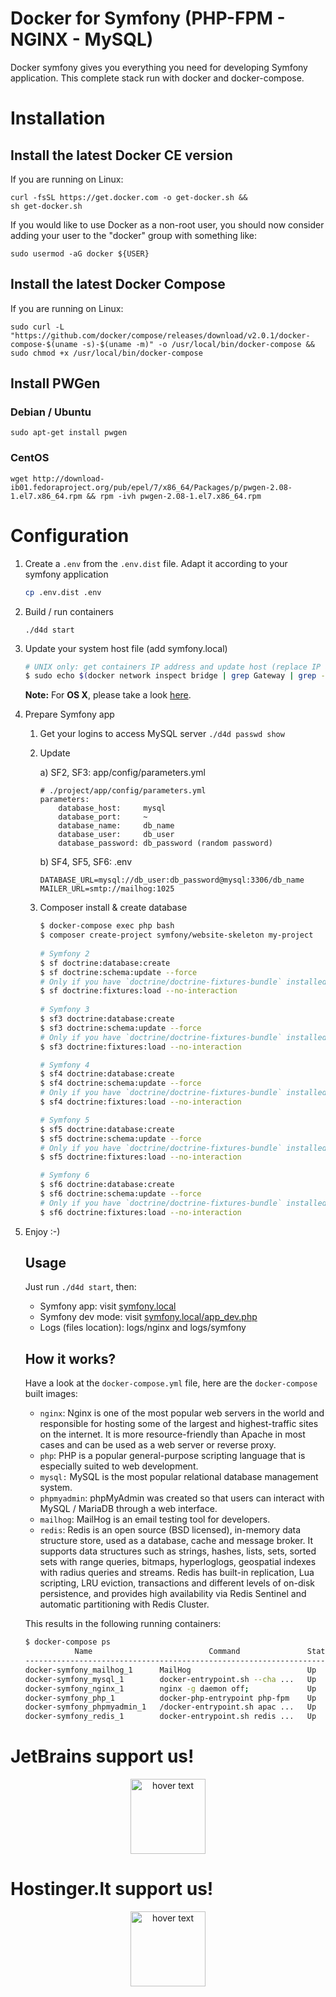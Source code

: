 # Docker for Symfony (PHP-FPM - NGINX - MySQL)

Docker symfony gives you everything you need for developing Symfony application. This complete stack run with docker and docker-compose.

# Installation

## Install the latest Docker CE version
If you are running on Linux:
```
curl -fsSL https://get.docker.com -o get-docker.sh &&
sh get-docker.sh
```

If you would like to use Docker as a non-root user, you should now consider
adding your user to the "docker" group with something like:

```
sudo usermod -aG docker ${USER}
```

## Install the latest Docker Compose

If you are running on Linux:
```
sudo curl -L "https://github.com/docker/compose/releases/download/v2.0.1/docker-compose-$(uname -s)-$(uname -m)" -o /usr/local/bin/docker-compose && sudo chmod +x /usr/local/bin/docker-compose
```

## Install PWGen
### Debian / Ubuntu
```
sudo apt-get install pwgen
``` 
### CentOS
```
wget http://download-ib01.fedoraproject.org/pub/epel/7/x86_64/Packages/p/pwgen-2.08-1.el7.x86_64.rpm && rpm -ivh pwgen-2.08-1.el7.x86_64.rpm
```

# Configuration
1. Create a `.env` from the `.env.dist` file. Adapt it according to your symfony application

    ```bash
    cp .env.dist .env
    ```
   
2. Build / run containers
    ```
    ./d4d start
    ```  

3. Update your system host file (add symfony.local)
   ```bash
   # UNIX only: get containers IP address and update host (replace IP according to your configuration)
   $ sudo echo $(docker network inspect bridge | grep Gateway | grep -o -E '[0-9\.]+') "symfony.local" >> /etc/hosts
   ```
   
   **Note:** For **OS X**, please take a look [here](https://docs.docker.com/docker-for-mac/networking/).
   
4. Prepare Symfony app
    1. Get your logins to access MySQL server
    `./d4d passwd show`
    
    2. Update
  
        a) SF2, SF3: app/config/parameters.yml
          
        ```
        # ./project/app/config/parameters.yml
        parameters:
            database_host:     mysql
            database_port:     ~
            database_name:     db_name
            database_user:     db_user
            database_password: db_password (random password)
        ```
    
        b) SF4, SF5, SF6: .env
        ```
        DATABASE_URL=mysql://db_user:db_password@mysql:3306/db_name
        MAILER_URL=smtp://mailhog:1025
        ```
    3. Composer install & create database
        ```bash
        $ docker-compose exec php bash
        $ composer create-project symfony/website-skeleton my-project
            
        # Symfony 2
        $ sf doctrine:database:create
        $ sf doctrine:schema:update --force
        # Only if you have `doctrine/doctrine-fixtures-bundle` installed
        $ sf doctrine:fixtures:load --no-interaction
            
        # Symfony 3
        $ sf3 doctrine:database:create
        $ sf3 doctrine:schema:update --force
        # Only if you have `doctrine/doctrine-fixtures-bundle` installed
        $ sf3 doctrine:fixtures:load --no-interaction
    
        # Symfony 4
        $ sf4 doctrine:database:create
        $ sf4 doctrine:schema:update --force
        # Only if you have `doctrine/doctrine-fixtures-bundle` installed
        $ sf4 doctrine:fixtures:load --no-interaction
        
        # Symfony 5
        $ sf5 doctrine:database:create
        $ sf5 doctrine:schema:update --force
        # Only if you have `doctrine/doctrine-fixtures-bundle` installed
        $ sf5 doctrine:fixtures:load --no-interaction
       
        # Symfony 6
        $ sf6 doctrine:database:create
        $ sf6 doctrine:schema:update --force
        # Only if you have `doctrine/doctrine-fixtures-bundle` installed
        $ sf6 doctrine:fixtures:load --no-interaction

       ```
5. Enjoy :-)
    
    ## Usage
    
    Just run `./d4d start`, then:
    
    * Symfony app: visit [symfony.local](http://symfony.local)  
    * Symfony dev mode: visit [symfony.local/app_dev.php](http://symfony.local/app_dev.php)  
    * Logs (files location): logs/nginx and logs/symfony
    
    ## How it works?
    
    Have a look at the `docker-compose.yml` file, here are the `docker-compose` built images:
 
    * `nginx`: Nginx is one of the most popular web servers in the world and responsible for hosting some of the largest and highest-traffic sites on the internet. It is more resource-friendly than Apache in most cases and can be used as a web server or reverse proxy.
    * `php`: PHP is a popular general-purpose scripting language that is especially suited to web development.
    * `mysql:` MySQL is the most popular relational database management system.
    * `phpmyadmin`: phpMyAdmin was created so that users can interact with MySQL / MariaDB through a web interface.
    * `mailhog`: MailHog is an email testing tool for developers.
    * `redis`: Redis is an open source (BSD licensed), in-memory data structure store, used as a database, cache and message broker. It supports data structures such as strings, hashes, lists, sets, sorted sets with range queries, bitmaps, hyperloglogs, geospatial indexes with radius queries and streams. Redis has built-in replication, Lua scripting, LRU eviction, transactions and different levels of on-disk persistence, and provides high availability via Redis Sentinel and automatic partitioning with Redis Cluster. 
     
    This results in the following running containers:
    
    ```bash
    $ docker-compose ps
               Name                          Command               State                       Ports                     
    ---------------------------------------------------------------------------------------------------------------------
    docker-symfony_mailhog_1      MailHog                          Up      0.0.0.0:1025->1025/tcp, 0.0.0.0:8025->8025/tcp
    docker-symfony_mysql_1        docker-entrypoint.sh --cha ...   Up      0.0.0.0:3306->3306/tcp                        
    docker-symfony_nginx_1        nginx -g daemon off;             Up      0.0.0.0:80->80/tcp                            
    docker-symfony_php_1          docker-php-entrypoint php-fpm    Up      9000/tcp                                      
    docker-symfony_phpmyadmin_1   /docker-entrypoint.sh apac ...   Up      0.0.0.0:8080->80/tcp                          
    docker-symfony_redis_1        docker-entrypoint.sh redis ...   Up      6379/tcp          
    ```


# JetBrains support us! 

<p align="center">
  <a href="https://www.jetbrains.com" target="_blank">
      <img src="https://account.jetbrains.com/static/images/jetbrains-logo-inv.svg" width="120" title="hover text">
  </a>
</p>

# Hostinger.lt support us!

<p align="center">
  <a href="https://www.hostinger.lt/vasilij" target="_blank">
      <img src="https://www.prado.lt/wp-content/uploads/banners/hostinger.png" width="120" title="hover text">
  </a>
</p>